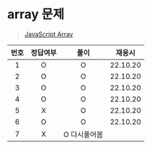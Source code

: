 # array 문제

> [JavaScript Array](../../../theory/array.md)

| 번호 | 정답여부 |     풀이     |  재응시  |
| :--: | :------: | :----------: | :------: |
|  1   |    O     |      O       | 22.10.20 |
|  2   |    O     |      O       | 22.10.20 |
|  3   |    O     |      O       | 22.10.20 |
|  4   |    O     |      O       | 22.10.20 |
|  5   |    X     |      O       | 22.10.20 |
|  6   |    O     |      O       | 22.10.20 |
|  7   |    X     | O 다시풀어봄 |
